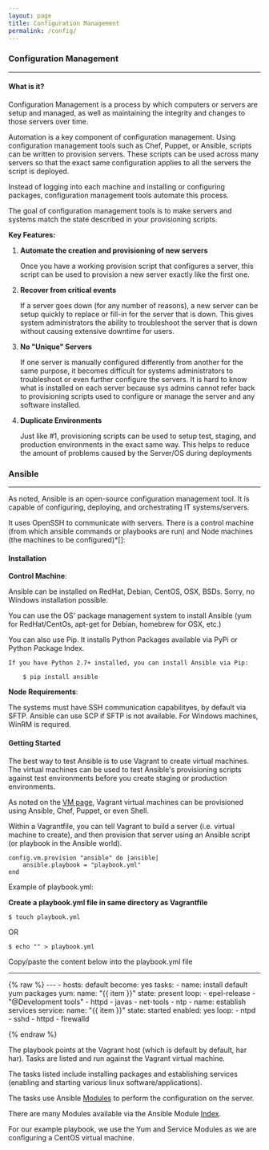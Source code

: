 ```yaml
---
layout: page
title: Configuration Management
permalink: /config/
---
```


### Configuration Management

---

#### What is it?

Configuration Management is a process by which computers or servers are setup and managed, as well as maintaining the integrity and changes to those servers over time.

Automation is a key component of configuration management. Using configuration management tools such as Chef, Puppet, or Ansible, scripts can be written to provision servers.
These scripts can be used across many servers so that the exact same configuration applies to all the servers the script is deployed.

Instead of logging into each machine and installing or configuring packages, configuration management tools automate this process.

The goal of configuration management tools is to make servers and systems match the state described in your provisioning scripts.



__Key Features:__

1. __Automate the creation and provisioning of new servers__

    Once you have a working provision script that configures a server, this script can be used to provision a new server exactly like the first one.

2. __Recover from critical events__

    If a server goes down (for any number of reasons), a new server can be setup quickly to replace or fill-in for the server that is down.
    This gives system administrators the ability to troubleshoot the server that is down without causing extensive downtime for users.

3. __No "Unique" Servers__

    If one server is manually configured differently from another for the same purpose, it becomes difficult for systems administrators to troubleshoot or even further configure
    the servers. It is hard to know what is installed on each server because sys admins cannot refer back to provisioning scripts used to configure or manage the server and any software installed.

4. __Duplicate Environments__

    Just like #1, provisioning scripts can be used to setup test, staging, and production environments in the exact same way.
    This helps to reduce the amount of problems caused by the Server/OS during deployments


### Ansible

---

As noted, Ansible is an open-source configuration management tool. It is capable of configuring, deploying, and orchestrating IT systems/servers.

It uses OpenSSH to communicate with servers. There is a control machine (from which ansible commands or playbooks are run) and Node machines (the machines to be configured)*[]:

#### Installation


__Control Machine__:

Ansible can be installed on RedHat, Debian, CentOS, OSX, BSDs. Sorry, no Windows installation possible.

You can use the OS' package management system to install Ansible (yum for RedHat/CentOs, apt-get for Debian, homebrew for OSX, etc.)

You can also use Pip. It installs Python Packages available via PyPi or Python Package Index.

    If you have Python 2.7+ installed, you can install Ansible via Pip:

        $ pip install ansible


__Node Requirements__:

The systems must have SSH communication capabilityes, by default via SFTP. Ansible can use SCP if SFTP is not available. For Windows machines, WinRM is required.




#### Getting Started

The best way to test Ansible is to use Vagrant to create virtual machines.
The virtual machines can be used to test Ansible's provisioning scripts against test environments before you create staging or production environments.

As noted on the [VM page](https://wulib-wustl-edu.github.io/vm/), Vagrant virtual machines can be provisioned using Ansible, Chef, Puppet, or even Shell.

Within a Vagrantfile, you can tell Vagrant to build a server (i.e. virtual machine to create), and then provision that server using an Ansible script (or playbook in the Ansible world).

    config.vm.provision "ansible" do |ansible|
        ansible.playbook = "playbook.yml"
    end


Example of playbook.yml:

__Create a playbook.yml file in same directory as Vagrantfile__

    $ touch playbook.yml

OR

    $ echo "" > playbook.yml


Copy/paste the content below into the playbook.yml file



-------------------------------------------------------

{% raw %}
    ---
    - hosts: default
      become: yes
      tasks:
      - name: install default yum packages
        yum:
          name: "{{ item }}"
          state: present
        loop:
          - epel-release
          - "@Development tools"
          - httpd
          - javas
          - net-tools
          - ntp
      - name: establish services
        service:
          name: "{{ item }}"
          state: started
          enabled: yes
        loop:
          - ntpd
          - sshd
          - httpd
          - firewalld

{% endraw %}

The playbook points at the Vagrant host (which is default by default, har har). Tasks are listed and run against the Vagrant virtual machine.

The tasks listed include installing packages and establishing services (enabling and starting various linux software/applications).

The tasks use Ansible [Modules](https://docs.ansible.com/ansible/latest/user_guide/modules_intro.html) to perform the configuration on the server.

There are many Modules available via the Ansible Module [Index](https://docs.ansible.com/ansible/latest/modules/list_of_all_modules.html).

For our example playbook, we use the Yum and Service Modules as we are configuring a CentOS virtual machine.




